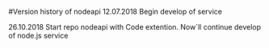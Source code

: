 #Version history of nodeapi
12.07.2018 Begin develop of service

26.10.2018 Start repo nodeapi with Code extention.
Now`ll continue develop of node.js service 